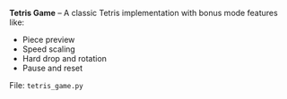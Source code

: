 **Tetris Game** – A classic Tetris implementation with bonus mode features like:
- Piece preview
- Speed scaling
- Hard drop and rotation
- Pause and reset

File: `tetris_game.py`
